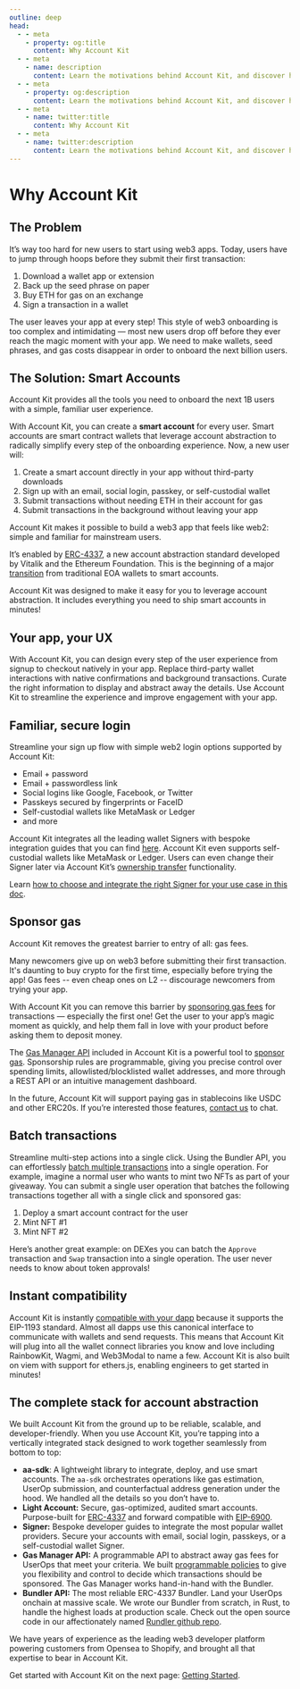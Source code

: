 ```yaml
---
outline: deep
head:
  - - meta
    - property: og:title
      content: Why Account Kit
  - - meta
    - name: description
      content: Learn the motivations behind Account Kit, and discover how it can help you provide seamless UX to your users with smart accounts.
  - - meta
    - property: og:description
      content: Learn the motivations behind Account Kit, and discover how it can help you provide seamless UX to your users with smart accounts.
  - - meta
    - name: twitter:title
      content: Why Account Kit
  - - meta
    - name: twitter:description
      content: Learn the motivations behind Account Kit, and discover how it can help you provide seamless UX to your users with smart accounts.
---
```


# Why Account Kit

## The Problem

It’s way too hard for new users to start using web3 apps. Today, users have to jump through hoops before they submit their first transaction:

1. Download a wallet app or extension
2. Back up the seed phrase on paper
3. Buy ETH for gas on an exchange
4. Sign a transaction in a wallet

The user leaves your app at every step! This style of web3 onboarding is too complex and intimidating — most new users drop off before they ever reach the magic moment with your app. We need to make wallets, seed phrases, and gas costs disappear in order to onboard the next billion users.

## The Solution: Smart Accounts

Account Kit provides all the tools you need to onboard the next 1B users with a simple, familiar user experience.

<VideoEmbed src="/videos/accountkit-screenflow.mp4" />

With Account Kit, you can create a **smart account** for every user. Smart accounts are smart contract wallets that leverage account abstraction to radically simplify every step of the onboarding experience. Now, a new user will:

1. Create a smart account directly in your app without third-party downloads
2. Sign up with an email, social login, passkey, or self-custodial wallet
3. Submit transactions without needing ETH in their account for gas
4. Submit transactions in the background without leaving your app

Account Kit makes it possible to build a web3 app that feels like web2: simple and familiar for mainstream users.

It’s enabled by [ERC-4337](https://eips.ethereum.org/EIPS/eip-4337), a new account abstraction standard developed by Vitalik and the Ethereum Foundation. This is the beginning of a major [transition](https://vitalik.ca/general/2023/06/09/three_transitions.html) from traditional EOA wallets to smart accounts.

Account Kit was designed to make it easy for you to leverage account abstraction. It includes everything you need to ship smart accounts in minutes!

## Your app, your UX

With Account Kit, you can design every step of the user experience from signup to checkout natively in your app. Replace third-party wallet interactions with native confirmations and background transactions. Curate the right information to display and abstract away the details. Use Account Kit to streamline the experience and improve engagement with your app.

## Familiar, secure login

Streamline your sign up flow with simple web2 login options supported by Account Kit:

- Email + password
- Email + passwordless link
- Social logins like Google, Facebook, or Twitter
- Passkeys secured by fingerprints or FaceID
- Self-custodial wallets like MetaMask or Ledger
- and more

Account Kit integrates all the leading wallet Signers with bespoke integration guides that you can find [here](/smart-accounts/signers/choosing-a-signer). Account Kit even supports self-custodial wallets like MetaMask or Ledger. Users can even change their Signer later via Account Kit’s [ownership transfer](/tutorials/transferring-ownership) functionality.

Learn [how to choose and integrate the right Signer for your use case in this doc](/smart-accounts/signers/choosing-a-signer).

## Sponsor gas

Account Kit removes the greatest barrier to entry of all: gas fees.

Many newcomers give up on web3 before submitting their first transaction. It's daunting to buy crypto for the first time, especially before trying the app! Gas fees -- even cheap ones on L2 -- discourage newcomers from trying your app.

With Account Kit you can remove this barrier by [sponsoring gas fees](/tutorials/sponsoring-gas/sponsoring-gas) for transactions — especially the first one! Get the user to your app’s magic moment as quickly, and help them fall in love with your product before asking them to deposit money.

The [Gas Manager API](https://dashboard.alchemy.com/gas-manager) included in Account Kit is a powerful tool to [sponsor gas](/tutorials/sponsoring-gas/sponsoring-gas). Sponsorship rules are programmable, giving you precise control over spending limits, allowlisted/blocklisted wallet addresses, and more through a REST API or an intuitive management dashboard.

In the future, Account Kit will support paying gas in stablecoins like USDC and other ERC20s. If you’re interested those features, [contact us](mailto:account-abstraction@alchemy.com) to chat.

## Batch transactions

Streamline multi-step actions into a single click. Using the Bundler API, you can effortlessly [batch multiple transactions](/tutorials/batching-transactions) into a single operation. For example, imagine a normal user who wants to mint two NFTs as part of your giveaway. You can submit a single user operation that batches the following transactions together all with a single click and sponsored gas:

1. Deploy a smart account contract for the user
2. Mint NFT #1
3. Mint NFT #2

Here’s another great example: on DEXes you can batch the `Approve` transaction and `Swap` transaction into a single operation. The user never needs to know about token approvals!

## Instant compatibility

Account Kit is instantly [compatible with your dapp](https://docs.alchemy.com/docs/how-to-make-your-dapp-compatible-with-smart-contract-wallets) because it supports the EIP-1193 standard. Almost all dapps use this canonical interface to communicate with wallets and send requests. This means that Account Kit will plug into all the wallet connect libraries you know and love including RainbowKit, Wagmi, and Web3Modal to name a few. Account Kit is also built on viem with support for ethers.js, enabling engineers to get started in minutes!

## The complete stack for account abstraction

We built Account Kit from the ground up to be reliable, scalable, and developer-friendly. When you use Account Kit, you’re tapping into a vertically integrated stack designed to work together seamlessly from bottom to top:

- **aa-sdk**: A lightweight library to integrate, deploy, and use smart accounts. The `aa-sdk` orchestrates operations like gas estimation, UserOp submission, and counterfactual address generation under the hood. We handled all the details so you don’t have to.
- **Light Account:** Secure, gas-optimized, audited smart accounts. Purpose-built for [ERC-4337](https://eips.ethereum.org/EIPS/eip-4337) and forward compatible with [EIP-6900](https://eips.ethereum.org/EIPS/eip-6900).
- **Signer:** Bespoke developer guides to integrate the most popular wallet providers. Secure your accounts with email, social login, passkeys, or a self-custodial wallet Signer.
- **Gas Manager API:** A programmable API to abstract away gas fees for UserOps that meet your criteria. We built [programmable policies](https://docs.alchemy.com/reference/gas-manager-admin-api-quickstart) to give you flexibility and control to decide which transactions should be sponsored. The Gas Manager works hand-in-hand with the Bundler.
- **Bundler API:** The most reliable ERC-4337 Bundler. Land your UserOps onchain at massive scale. We wrote our Bundler from scratch, in Rust, to handle the highest loads at production scale. Check out the open source code in our affectionately named [Rundler github repo](https://github.com/alchemyplatform/rundler).

We have years of experience as the leading web3 developer platform powering customers from Opensea to Shopify, and brought all that expertise to bear in Account Kit.

Get started with Account Kit on the next page: [Getting Started](/overview/getting-started).
